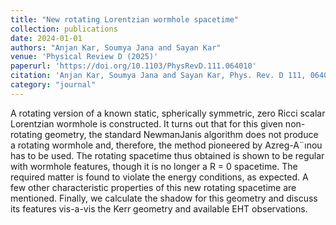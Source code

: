 ```yaml
---
title: "New rotating Lorentzian wormhole spacetime"
collection: publications
date: 2024-01-01
authors: "Anjan Kar, Soumya Jana and Sayan Kar"
venue: 'Physical Review D (2025)'
paperurl: 'https://doi.org/10.1103/PhysRevD.111.064010'
citation: 'Anjan Kar, Soumya Jana and Sayan Kar, Phys. Rev. D 111, 064010 (2025)'
category: "journal"
---
```


A rotating version of a known static, spherically symmetric, zero Ricci scalar Lorentzian wormhole is constructed. It turns out that for this given non-rotating geometry, the standard NewmanJanis algorithm does not produce a rotating wormhole and, therefore, the method pioneered by Azreg-A¨ınou has to be used. The rotating spacetime thus obtained is shown to be regular with wormhole features, though it is no longer a R = 0 spacetime. The required matter is found to violate the energy conditions, as expected. A few other characteristic properties of this new rotating spacetime are mentioned. Finally, we calculate the shadow for this geometry and discuss its features vis-a-vis the Kerr geometry and available EHT observations.
